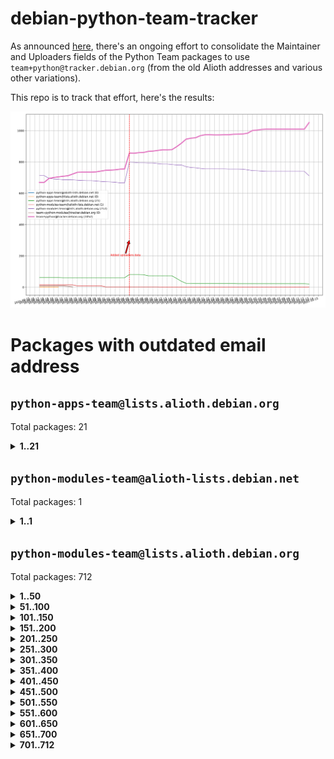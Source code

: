 # debian-python-team-tracker



As announced [here](https://lists.debian.org/debian-python/2021/08/msg00006.html), there's an ongoing effort to consolidate the Maintainer and Uploaders fields of the Python Team packages to use `team+python@tracker.debian.org` (from the old Alioth addresses and various other variations).



This repo is to track that effort, here's the results:



![Python team emails](images/python_team_emails.svg)


# Packages with outdated email address

## `python-apps-team@lists.alioth.debian.org`
Total packages: 21
<details>
<summary><b>1..21</b></summary>


| # | Package | Version |
| --- | --- | --- |
| 1 | [archmage](https://tracker.debian.org/archmage) | 1:0.4.2.1-1 |
| 2 | [ctop](https://tracker.debian.org/ctop) | 1.0.0-2.1 |
| 3 | [cython](https://tracker.debian.org/cython) | 0.29.14-1 |
| 4 | [db2twitter](https://tracker.debian.org/db2twitter) | 0.6-1.1 |
| 5 | [dodgy](https://tracker.debian.org/dodgy) | 0.1.9-3 |
| 6 | [etm](https://tracker.debian.org/etm) | 3.2.30-1.1 |
| 7 | [firmware-microbit-micropython](https://tracker.debian.org/firmware-microbit-micropython) | 1.0.1-2 |
| 8 | [flatlatex](https://tracker.debian.org/flatlatex) | 0.8-1.1 |
| 9 | [freealchemist](https://tracker.debian.org/freealchemist) | 0.5-1.1 |
| 10 | [kanboard-cli](https://tracker.debian.org/kanboard-cli) | 0.0.2-1.1 |
| 11 | [lightyears](https://tracker.debian.org/lightyears) | 1.4-2 |
| 12 | [muttdown](https://tracker.debian.org/muttdown) | 0.3.4-1 |
| 13 | [pelican](https://tracker.debian.org/pelican) | 4.0.1+dfsg-1.1 |
| 14 | [pipenv](https://tracker.debian.org/pipenv) | 11.9.0-1.1 |
| 15 | [prospector](https://tracker.debian.org/prospector) | 1.1.7-2 |
| 16 | [pybik](https://tracker.debian.org/pybik) | 3.0-3.1 |
| 17 | [retweet](https://tracker.debian.org/retweet) | 0.10-1.1 |
| 18 | [sen](https://tracker.debian.org/sen) | 0.6.1-0.1 |
| 19 | [sinntp](https://tracker.debian.org/sinntp) | 1.6-1.2 |
| 20 | [smem](https://tracker.debian.org/smem) | 1.5-1.1 |
| 21 | [voltron](https://tracker.debian.org/voltron) | 0.1.7+git20200109-1.1 |
</details>

## `python-modules-team@alioth-lists.debian.net`
Total packages: 1
<details>
<summary><b>1..1</b></summary>


| # | Package | Version |
| --- | --- | --- |
| 1 | [setuptools-scm](https://tracker.debian.org/setuptools-scm) | 4.1.2-3 |
</details>

## `python-modules-team@lists.alioth.debian.org`
Total packages: 712
<details>
<summary><b>1..50</b></summary>


| # | Package | Version |
| --- | --- | --- |
| 1 | [anorack](https://tracker.debian.org/anorack) | 0.2.7-1 |
| 2 | [anosql](https://tracker.debian.org/anosql) | 1.0.1-1 |
| 3 | [appdirs](https://tracker.debian.org/appdirs) | 1.4.4-1 |
| 4 | [asn1crypto](https://tracker.debian.org/asn1crypto) | 1.4.0-1 |
| 5 | [astral](https://tracker.debian.org/astral) | 1.6.1-2 |
| 6 | [authheaders](https://tracker.debian.org/authheaders) | 0.13.0-1 |
| 7 | [authres](https://tracker.debian.org/authres) | 1.2.0-2 |
| 8 | [automat](https://tracker.debian.org/automat) | 20.2.0-1 |
| 9 | [azure-cosmos-table-python](https://tracker.debian.org/azure-cosmos-table-python) | 1.0.5+git20191025-5 |
| 10 | [babelfish](https://tracker.debian.org/babelfish) | 0.5.4-3 |
| 11 | [bdist-nsi](https://tracker.debian.org/bdist-nsi) | 0.1.5-2 |
| 12 | [behave](https://tracker.debian.org/behave) | 1.2.6-3 |
| 13 | [bernhard](https://tracker.debian.org/bernhard) | 0.2.6-2 |
| 14 | [betamax](https://tracker.debian.org/betamax) | 0.8.1-2 |
| 15 | [bibtexparser](https://tracker.debian.org/bibtexparser) | 1.1.0+ds-3 |
| 16 | [binaryornot](https://tracker.debian.org/binaryornot) | 0.4.4+dfsg-4 |
| 17 | [bitstruct](https://tracker.debian.org/bitstruct) | 8.9.0-1 |
| 18 | [blessings](https://tracker.debian.org/blessings) | 1.6-3 |
| 19 | [blinker](https://tracker.debian.org/blinker) | 1.4+dfsg1-0.3 |
| 20 | [bottleneck](https://tracker.debian.org/bottleneck) | 1.2.1+ds1-2 |
| 21 | [case](https://tracker.debian.org/case) | 1.5.3+dfsg-3 |
| 22 | [celery-batches](https://tracker.debian.org/celery-batches) | 0.2-2 |
| 23 | [celery-haystack](https://tracker.debian.org/celery-haystack) | 0.10-4 |
| 24 | [cerealizer](https://tracker.debian.org/cerealizer) | 0.8.1-3 |
| 25 | [chardet](https://tracker.debian.org/chardet) | 4.0.0-1 |
| 26 | [chargebee-python](https://tracker.debian.org/chargebee-python) | 1.6.6-1 |
| 27 | [chargebee2-python](https://tracker.debian.org/chargebee2-python) | 2.7.3-1 |
| 28 | [circuits](https://tracker.debian.org/circuits) | 3.1.0+ds1-2 |
| 29 | [codicefiscale](https://tracker.debian.org/codicefiscale) | 0.9+ds0-2 |
| 30 | [colorclass](https://tracker.debian.org/colorclass) | 2.2.0-2.1 |
| 31 | [colorspacious](https://tracker.debian.org/colorspacious) | 1.1.2-2 |
| 32 | [commonmark](https://tracker.debian.org/commonmark) | 0.9.1-3 |
| 33 | [constantly](https://tracker.debian.org/constantly) | 15.1.0-2 |
| 34 | [contextlib2](https://tracker.debian.org/contextlib2) | 0.6.0.post1-1 |
| 35 | [cookiecutter](https://tracker.debian.org/cookiecutter) | 1.6.0-4 |
| 36 | [coreapi](https://tracker.debian.org/coreapi) | 2.3.3-4 |
| 37 | [coreschema](https://tracker.debian.org/coreschema) | 0.0.4-3 |
| 38 | [cov-core](https://tracker.debian.org/cov-core) | 1.15.0-3 |
| 39 | [cppy](https://tracker.debian.org/cppy) | 1.1.0-2 |
| 40 | [cram](https://tracker.debian.org/cram) | 0.7-4 |
| 41 | [cssutils](https://tracker.debian.org/cssutils) | 1.0.2-3 |
| 42 | [d2to1](https://tracker.debian.org/d2to1) | 0.2.12-2 |
| 43 | [deap](https://tracker.debian.org/deap) | 1.3.1-2 |
| 44 | [debiancontributors](https://tracker.debian.org/debiancontributors) | 0.7.8-2 |
| 45 | [devpi-common](https://tracker.debian.org/devpi-common) | 3.2.2-1.1 |
| 46 | [django-ajax-selects](https://tracker.debian.org/django-ajax-selects) | 1.7.0-3 |
| 47 | [django-anymail](https://tracker.debian.org/django-anymail) | 7.1.0-1 |
| 48 | [django-bitfield](https://tracker.debian.org/django-bitfield) | 1.9.6-2 |
| 49 | [django-countries](https://tracker.debian.org/django-countries) | 6.0-1 |
| 50 | [django-dirtyfields](https://tracker.debian.org/django-dirtyfields) | 1.3.1-2 |
</details>
<details>
<summary><b>51..100</b></summary>

| # | Package | Version |
| --- | --- | --- |
| 51 | [django-downloadview](https://tracker.debian.org/django-downloadview) | 2.1.1-1 |
| 52 | [django-environ](https://tracker.debian.org/django-environ) | 0.4.4-2 |
| 53 | [django-filter](https://tracker.debian.org/django-filter) | 2.4.0-1 |
| 54 | [django-fsm-admin](https://tracker.debian.org/django-fsm-admin) | 1.2.4-2 |
| 55 | [django-hvad](https://tracker.debian.org/django-hvad) | 1.8.0-1.1 |
| 56 | [django-impersonate](https://tracker.debian.org/django-impersonate) | 1.5-1 |
| 57 | [django-js-reverse](https://tracker.debian.org/django-js-reverse) | 0.7.3-1.1 |
| 58 | [django-macaddress](https://tracker.debian.org/django-macaddress) | 1.5.0-2 |
| 59 | [django-markupfield](https://tracker.debian.org/django-markupfield) | 2.0.0-1 |
| 60 | [django-memoize](https://tracker.debian.org/django-memoize) | 2.2.0+dfsg-1 |
| 61 | [django-nose](https://tracker.debian.org/django-nose) | 1.4.6-2.1 |
| 62 | [django-notification](https://tracker.debian.org/django-notification) | 1.2.0-3 |
| 63 | [django-organizations](https://tracker.debian.org/django-organizations) | 1.1.2-1 |
| 64 | [django-pagination](https://tracker.debian.org/django-pagination) | 1.0.7-4 |
| 65 | [django-paintstore](https://tracker.debian.org/django-paintstore) | 0.2-4 |
| 66 | [django-picklefield](https://tracker.debian.org/django-picklefield) | 3.0.1-1 |
| 67 | [django-pipeline](https://tracker.debian.org/django-pipeline) | 1.6.14-3 |
| 68 | [django-q](https://tracker.debian.org/django-q) | 1.2.1-1 |
| 69 | [django-recurrence](https://tracker.debian.org/django-recurrence) | 1.10.3-1 |
| 70 | [django-redis-sessions](https://tracker.debian.org/django-redis-sessions) | 0.6.1-2 |
| 71 | [django-simple-redis-admin](https://tracker.debian.org/django-simple-redis-admin) | 1.4.0-2 |
| 72 | [django-stronghold](https://tracker.debian.org/django-stronghold) | 0.3.0+debian-2 |
| 73 | [django-webpack-loader](https://tracker.debian.org/django-webpack-loader) | 0.6.0-2 |
| 74 | [django-websocket-redis](https://tracker.debian.org/django-websocket-redis) | 0.4.7-2 |
| 75 | [django-wkhtmltopdf](https://tracker.debian.org/django-wkhtmltopdf) | 3.3.0-1 |
| 76 | [django-xmlrpc](https://tracker.debian.org/django-xmlrpc) | 0.1.8-2 |
| 77 | [djangorestframework-api-key](https://tracker.debian.org/djangorestframework-api-key) | 2.0.0-2 |
| 78 | [djangorestframework-filters](https://tracker.debian.org/djangorestframework-filters) | 1.0.0.dev0-1 |
| 79 | [dkimpy](https://tracker.debian.org/dkimpy) | 1.0.5-1 |
| 80 | [dnsdiag](https://tracker.debian.org/dnsdiag) | 1.7.0-1 |
| 81 | [dnspython](https://tracker.debian.org/dnspython) | 2.0.0-1 |
| 82 | [dockerpty](https://tracker.debian.org/dockerpty) | 0.4.1-2 |
| 83 | [dominate](https://tracker.debian.org/dominate) | 2.3.1-2 |
| 84 | [doublex](https://tracker.debian.org/doublex) | 1.9.2-1 |
| 85 | [drf-generators](https://tracker.debian.org/drf-generators) | 0.5.0-1 |
| 86 | [easyprocess](https://tracker.debian.org/easyprocess) | 0.2.5-2 |
| 87 | [elasticsearch-curator](https://tracker.debian.org/elasticsearch-curator) | 5.8.1-1 |
| 88 | [entrypoints](https://tracker.debian.org/entrypoints) | 0.3-3 |
| 89 | [enum34](https://tracker.debian.org/enum34) | 1.1.6-4 |
| 90 | [enzyme](https://tracker.debian.org/enzyme) | 0.4.1-2 |
| 91 | [exam](https://tracker.debian.org/exam) | 0.10.5-3 |
| 92 | [factory-boy](https://tracker.debian.org/factory-boy) | 2.11.1-3 |
| 93 | [faker](https://tracker.debian.org/faker) | 0.9.3-0.1 |
| 94 | [fakesleep](https://tracker.debian.org/fakesleep) | 0.1-2 |
| 95 | [fastchunking](https://tracker.debian.org/fastchunking) | 0.0.3-2 |
| 96 | [feedgenerator](https://tracker.debian.org/feedgenerator) | 1.9-2 |
| 97 | [flake8-polyfill](https://tracker.debian.org/flake8-polyfill) | 1.0.2-2 |
| 98 | [flask-api](https://tracker.debian.org/flask-api) | 1.1+dfsg-1.1 |
| 99 | [flask-assets](https://tracker.debian.org/flask-assets) | 2.0-1 |
| 100 | [flask-babelex](https://tracker.debian.org/flask-babelex) | 0.9.4-1 |
</details>
<details>
<summary><b>101..150</b></summary>

| # | Package | Version |
| --- | --- | --- |
| 101 | [flask-bcrypt](https://tracker.debian.org/flask-bcrypt) | 0.7.1-2 |
| 102 | [flask-compress](https://tracker.debian.org/flask-compress) | 1.4.0-3 |
| 103 | [flask-gravatar](https://tracker.debian.org/flask-gravatar) | 0.4.2-2 |
| 104 | [flask-htmlmin](https://tracker.debian.org/flask-htmlmin) | 1.3.2-2 |
| 105 | [flask-ldapconn](https://tracker.debian.org/flask-ldapconn) | 0.7.2-1.1 |
| 106 | [flask-limiter](https://tracker.debian.org/flask-limiter) | 1.0.1-2 |
| 107 | [flask-login](https://tracker.debian.org/flask-login) | 0.5.0-1 |
| 108 | [flask-mail](https://tracker.debian.org/flask-mail) | 0.9.1+dfsg1-1.1 |
| 109 | [flask-mongoengine](https://tracker.debian.org/flask-mongoengine) | 0.9.3-4 |
| 110 | [flask-multistatic](https://tracker.debian.org/flask-multistatic) | 1.0-2 |
| 111 | [flask-paranoid](https://tracker.debian.org/flask-paranoid) | 0.2.0-3.1 |
| 112 | [flask-script](https://tracker.debian.org/flask-script) | 2.0.6-2 |
| 113 | [flask-silk](https://tracker.debian.org/flask-silk) | 0.2-18 |
| 114 | [flask-wtf](https://tracker.debian.org/flask-wtf) | 0.14.3-1 |
| 115 | [flufl.bounce](https://tracker.debian.org/flufl.bounce) | 3.0.1-1 |
| 116 | [flufl.enum](https://tracker.debian.org/flufl.enum) | 4.1.1-3 |
| 117 | [flufl.i18n](https://tracker.debian.org/flufl.i18n) | 3.0.1-1 |
| 118 | [flufl.lock](https://tracker.debian.org/flufl.lock) | 5.0.1-1 |
| 119 | [flufl.password](https://tracker.debian.org/flufl.password) | 1.3-3 |
| 120 | [flufl.testing](https://tracker.debian.org/flufl.testing) | 0.7-2 |
| 121 | [freetype-py](https://tracker.debian.org/freetype-py) | 2.2.0-1 |
| 122 | [gerritlib](https://tracker.debian.org/gerritlib) | 0.8.0-2 |
| 123 | [gmplot](https://tracker.debian.org/gmplot) | 1.2.0-2 |
| 124 | [gpxpy](https://tracker.debian.org/gpxpy) | 1.4.2-1 |
| 125 | [gtextfsm](https://tracker.debian.org/gtextfsm) | 1.1.0-2 |
| 126 | [gtts](https://tracker.debian.org/gtts) | 2.0.3-1 |
| 127 | [gtts-token](https://tracker.debian.org/gtts-token) | 1.1.3-1 |
| 128 | [guzzle-sphinx-theme](https://tracker.debian.org/guzzle-sphinx-theme) | 0.7.11-5 |
| 129 | [hachoir](https://tracker.debian.org/hachoir) | 3.1.0+dfsg-3 |
| 130 | [haproxy-log-analysis](https://tracker.debian.org/haproxy-log-analysis) | 2.0~b0-2 |
| 131 | [heapdict](https://tracker.debian.org/heapdict) | 1.0.1-1 |
| 132 | [hiro](https://tracker.debian.org/hiro) | 0.5-2 |
| 133 | [httpx](https://tracker.debian.org/httpx) | 0.16.1-1 |
| 134 | [hypothesis-auto](https://tracker.debian.org/hypothesis-auto) | 1.1.4-2 |
| 135 | [importmagic](https://tracker.debian.org/importmagic) | 0.1.7-2 |
| 136 | [inflection](https://tracker.debian.org/inflection) | 0.3.1-2 |
| 137 | [ipdb](https://tracker.debian.org/ipdb) | 0.13.3-1 |
| 138 | [isodate](https://tracker.debian.org/isodate) | 0.6.0-2 |
| 139 | [itypes](https://tracker.debian.org/itypes) | 1.1.0-4 |
| 140 | [jaraco.itertools](https://tracker.debian.org/jaraco.itertools) | 2.0.1-4 |
| 141 | [javaproperties](https://tracker.debian.org/javaproperties) | 0.7.0-1 |
| 142 | [jinja2-time](https://tracker.debian.org/jinja2-time) | 0.2.0-2 |
| 143 | [jpy](https://tracker.debian.org/jpy) | 0.9.0-3 |
| 144 | [jpylyzer](https://tracker.debian.org/jpylyzer) | 2.0.0-3 |
| 145 | [json-tricks](https://tracker.debian.org/json-tricks) | 3.11.0-2 |
| 146 | [jsonhyperschema-codec](https://tracker.debian.org/jsonhyperschema-codec) | 1.0.3-2 |
| 147 | [jsonpickle](https://tracker.debian.org/jsonpickle) | 1.2-1 |
| 148 | [junos-eznc](https://tracker.debian.org/junos-eznc) | 2.1.7-3 |
| 149 | [jupyter-sphinx-theme](https://tracker.debian.org/jupyter-sphinx-theme) | 0.0.6+ds1-10 |
| 150 | [kitchen](https://tracker.debian.org/kitchen) | 1.2.6-2 |
</details>
<details>
<summary><b>151..200</b></summary>

| # | Package | Version |
| --- | --- | --- |
| 151 | [kivy](https://tracker.debian.org/kivy) | 1.11.0-2 |
| 152 | [lazr.delegates](https://tracker.debian.org/lazr.delegates) | 2.0.3-2 |
| 153 | [lazr.smtptest](https://tracker.debian.org/lazr.smtptest) | 2.0.3-2 |
| 154 | [lexicon](https://tracker.debian.org/lexicon) | 3.3.17-1 |
| 155 | [libthumbor](https://tracker.debian.org/libthumbor) | 1.3.3-2 |
| 156 | [logilab-constraint](https://tracker.debian.org/logilab-constraint) | 0.6.0-2 |
| 157 | [mako](https://tracker.debian.org/mako) | 1.1.3+ds1-2 |
| 158 | [manuel](https://tracker.debian.org/manuel) | 1.10.1-2 |
| 159 | [markupsafe](https://tracker.debian.org/markupsafe) | 1.1.1-1 |
| 160 | [mercurial-extension-utils](https://tracker.debian.org/mercurial-extension-utils) | 1.5.1-1 |
| 161 | [mercurial-extension-utils](https://tracker.debian.org/mercurial-extension-utils) | 1.5.1-3 |
| 162 | [mercurial-keyring](https://tracker.debian.org/mercurial-keyring) | 1.3.1-3 |
| 163 | [microsoft-authentication-extensions-for-python](https://tracker.debian.org/microsoft-authentication-extensions-for-python) | 0.3.0-1 |
| 164 | [milksnake](https://tracker.debian.org/milksnake) | 0.1.5-1 |
| 165 | [mimerender](https://tracker.debian.org/mimerender) | 0.6.0-2 |
| 166 | [mmllib](https://tracker.debian.org/mmllib) | 0.3.0.post1-2 |
| 167 | [mockldap](https://tracker.debian.org/mockldap) | 0.3.0-4 |
| 168 | [modernize](https://tracker.debian.org/modernize) | 0.7-2 |
| 169 | [moksha.common](https://tracker.debian.org/moksha.common) | 1.2.5-4 |
| 170 | [more-itertools](https://tracker.debian.org/more-itertools) | 4.2.0-3 |
| 171 | [mrtparse](https://tracker.debian.org/mrtparse) | 1.6-2 |
| 172 | [musicbrainzngs](https://tracker.debian.org/musicbrainzngs) | 0.7.1-2 |
| 173 | [mutagen](https://tracker.debian.org/mutagen) | 1.45.1-2 |
| 174 | [mwic](https://tracker.debian.org/mwic) | 0.7.8-1 |
| 175 | [mysql-connector-python](https://tracker.debian.org/mysql-connector-python) | 8.0.15-2 |
| 176 | [nb2plots](https://tracker.debian.org/nb2plots) | 0.6-2 |
| 177 | [netifaces](https://tracker.debian.org/netifaces) | 0.10.9-0.2 |
| 178 | [netmiko](https://tracker.debian.org/netmiko) | 2.4.2-1 |
| 179 | [networkx](https://tracker.debian.org/networkx) | 2.5+ds-2 |
| 180 | [nose](https://tracker.debian.org/nose) | 1.3.7-6 |
| 181 | [nose](https://tracker.debian.org/nose) | 1.3.7-7 |
| 182 | [nose2](https://tracker.debian.org/nose2) | 0.9.2-1 |
| 183 | [nose2-cov](https://tracker.debian.org/nose2-cov) | 1.0a4-3 |
| 184 | [ntplib](https://tracker.debian.org/ntplib) | 0.3.3-2 |
| 185 | [numpy-stl](https://tracker.debian.org/numpy-stl) | 2.9.0-1 |
| 186 | [numpydoc](https://tracker.debian.org/numpydoc) | 1.1.0-3 |
| 187 | [obsub](https://tracker.debian.org/obsub) | 0.2-4 |
| 188 | [okasha](https://tracker.debian.org/okasha) | 0.2.4-4 |
| 189 | [overpass](https://tracker.debian.org/overpass) | 0.7-1 |
| 190 | [paramiko](https://tracker.debian.org/paramiko) | 2.7.2-1 |
| 191 | [pastescript](https://tracker.debian.org/pastescript) | 2.0.2-4 |
| 192 | [pcapy](https://tracker.debian.org/pcapy) | 0.11.4-2 |
| 193 | [pdfkit](https://tracker.debian.org/pdfkit) | 0.6.1-2 |
| 194 | [pep8](https://tracker.debian.org/pep8) | 1.7.1-9 |
| 195 | [pep8-naming](https://tracker.debian.org/pep8-naming) | 0.10.0-1 |
| 196 | [pg8000](https://tracker.debian.org/pg8000) | 1.10.6-2 |
| 197 | [pidcat](https://tracker.debian.org/pidcat) | 2.1.0-4 |
| 198 | [pilkit](https://tracker.debian.org/pilkit) | 2.0-3 |
| 199 | [plastex](https://tracker.debian.org/plastex) | 2.1-2 |
| 200 | [ply](https://tracker.debian.org/ply) | 3.11-4 |
</details>
<details>
<summary><b>201..250</b></summary>

| # | Package | Version |
| --- | --- | --- |
| 201 | [portio](https://tracker.debian.org/portio) | 0.5-4 |
| 202 | [postgresfixture](https://tracker.debian.org/postgresfixture) | 0.4.2-1 |
| 203 | [power](https://tracker.debian.org/power) | 1.4+dfsg-4 |
| 204 | [pprintpp](https://tracker.debian.org/pprintpp) | 0.4.0-2 |
| 205 | [preggy](https://tracker.debian.org/preggy) | 1.4.4-1 |
| 206 | [prettytable](https://tracker.debian.org/prettytable) | 0.7.2-5 |
| 207 | [proxmoxer](https://tracker.debian.org/proxmoxer) | 1.0.3-2 |
| 208 | [ptable](https://tracker.debian.org/ptable) | 0.9.2-2 |
| 209 | [py-macaroon-bakery](https://tracker.debian.org/py-macaroon-bakery) | 1.3.1-1 |
| 210 | [py-radix](https://tracker.debian.org/py-radix) | 0.10.0-3 |
| 211 | [py3dns](https://tracker.debian.org/py3dns) | 3.2.1-1 |
| 212 | [pyasn1](https://tracker.debian.org/pyasn1) | 0.4.8-1 |
| 213 | [pybindgen](https://tracker.debian.org/pybindgen) | 0.20.0+dfsg1-2 |
| 214 | [pycairo](https://tracker.debian.org/pycairo) | 1.16.2-3 |
| 215 | [pycairo](https://tracker.debian.org/pycairo) | 1.16.2-4 |
| 216 | [pycallgraph](https://tracker.debian.org/pycallgraph) | 1.1.3-1.2 |
| 217 | [pycares](https://tracker.debian.org/pycares) | 3.1.1-1 |
| 218 | [pycifrw](https://tracker.debian.org/pycifrw) | 4.4-2 |
| 219 | [pyclamd](https://tracker.debian.org/pyclamd) | 0.4.0-2 |
| 220 | [pycodestyle](https://tracker.debian.org/pycodestyle) | 2.6.0-1 |
| 221 | [pycparser](https://tracker.debian.org/pycparser) | 2.20-3 |
| 222 | [pycryptodome](https://tracker.debian.org/pycryptodome) | 3.9.7+dfsg1-1 |
| 223 | [pycxx](https://tracker.debian.org/pycxx) | 7.1.4-0.1 |
| 224 | [pydbus](https://tracker.debian.org/pydbus) | 0.6.0-4 |
| 225 | [pydenticon](https://tracker.debian.org/pydenticon) | 0.3.1-2 |
| 226 | [pydispatcher](https://tracker.debian.org/pydispatcher) | 2.0.5-2 |
| 227 | [pydle](https://tracker.debian.org/pydle) | 0.9.4-2 |
| 228 | [pyeapi](https://tracker.debian.org/pyeapi) | 0.8.1-2 |
| 229 | [pyee](https://tracker.debian.org/pyee) | 7.0.2-1 |
| 230 | [pyenchant](https://tracker.debian.org/pyenchant) | 3.2.0-1 |
| 231 | [pyfg](https://tracker.debian.org/pyfg) | 0.50-2 |
| 232 | [pyfiglet](https://tracker.debian.org/pyfiglet) | 0.8.0+dfsg-1 |
| 233 | [pyfribidi](https://tracker.debian.org/pyfribidi) | 0.12.0+repack-7 |
| 234 | [pygame](https://tracker.debian.org/pygame) | 1.9.6+dfsg-2 |
| 235 | [pygeoif](https://tracker.debian.org/pygeoif) | 0.7-2 |
| 236 | [pygithub](https://tracker.debian.org/pygithub) | 1.43.7-1 |
| 237 | [pygments](https://tracker.debian.org/pygments) | 2.3.1+dfsg-3 |
| 238 | [pygtail](https://tracker.debian.org/pygtail) | 0.6.1-2 |
| 239 | [pygtkspellcheck](https://tracker.debian.org/pygtkspellcheck) | 4.0.5-2 |
| 240 | [pyhamcrest](https://tracker.debian.org/pyhamcrest) | 1.9.0-3 |
| 241 | [pyinotify](https://tracker.debian.org/pyinotify) | 0.9.6-1.3 |
| 242 | [pyiosxr](https://tracker.debian.org/pyiosxr) | 0.52-1.1 |
| 243 | [pyjavaproperties](https://tracker.debian.org/pyjavaproperties) | 0.7-2 |
| 244 | [pyjokes](https://tracker.debian.org/pyjokes) | 0.5.0-3 |
| 245 | [pykcs11](https://tracker.debian.org/pykcs11) | 1.5.10-1 |
| 246 | [pylama](https://tracker.debian.org/pylama) | 7.4.3-3 |
| 247 | [pylibmc](https://tracker.debian.org/pylibmc) | 1.5.2-3 |
| 248 | [pylint-celery](https://tracker.debian.org/pylint-celery) | 0.3-5 |
| 249 | [pylint-common](https://tracker.debian.org/pylint-common) | 0.2.5-4 |
| 250 | [pylint-django](https://tracker.debian.org/pylint-django) | 2.0.13-1 |
</details>
<details>
<summary><b>251..300</b></summary>

| # | Package | Version |
| --- | --- | --- |
| 251 | [pylint-flask](https://tracker.debian.org/pylint-flask) | 0.5-4 |
| 252 | [pylint-plugin-utils](https://tracker.debian.org/pylint-plugin-utils) | 0.6-1 |
| 253 | [pymacs](https://tracker.debian.org/pymacs) | 0.25-3 |
| 254 | [pymilter](https://tracker.debian.org/pymilter) | 1.0.4-2 |
| 255 | [pymodbus](https://tracker.debian.org/pymodbus) | 2.1.0+dfsg-2 |
| 256 | [pymssql](https://tracker.debian.org/pymssql) | 2.1.4+dfsg-3 |
| 257 | [pymupdf](https://tracker.debian.org/pymupdf) | 1.17.4+ds1-2 |
| 258 | [pynag](https://tracker.debian.org/pynag) | 1.1.2+dfsg-2 |
| 259 | [pynliner](https://tracker.debian.org/pynliner) | 0.8.0-2 |
| 260 | [pyopengl](https://tracker.debian.org/pyopengl) | 3.1.5+dfsg-1 |
| 261 | [pypandoc](https://tracker.debian.org/pypandoc) | 1.5+ds0-1 |
| 262 | [pyparsing](https://tracker.debian.org/pyparsing) | 2.4.7-1 |
| 263 | [pyphen](https://tracker.debian.org/pyphen) | 0.9.5-3 |
| 264 | [pyprind](https://tracker.debian.org/pyprind) | 2.11.2-2 |
| 265 | [pyquery](https://tracker.debian.org/pyquery) | 1.2.9-4 |
| 266 | [pyrad](https://tracker.debian.org/pyrad) | 2.1-2 |
| 267 | [pyrsistent](https://tracker.debian.org/pyrsistent) | 0.15.5-1 |
| 268 | [pysendfile](https://tracker.debian.org/pysendfile) | 2.0.1-3 |
| 269 | [pysimplesoap](https://tracker.debian.org/pysimplesoap) | 1.16.2-3 |
| 270 | [pysmi](https://tracker.debian.org/pysmi) | 0.3.2-2 |
| 271 | [pysodium](https://tracker.debian.org/pysodium) | 0.7.0-2 |
| 272 | [pyspf](https://tracker.debian.org/pyspf) | 2.0.14-2 |
| 273 | [pysrt](https://tracker.debian.org/pysrt) | 1.0.1-2 |
| 274 | [pyssim](https://tracker.debian.org/pyssim) | 0.2-2 |
| 275 | [pystemd](https://tracker.debian.org/pystemd) | 0.7.0-4 |
| 276 | [pysubnettree](https://tracker.debian.org/pysubnettree) | 0.33-1 |
| 277 | [pytaglib](https://tracker.debian.org/pytaglib) | 0.3.6+dfsg-2 |
| 278 | [pytds](https://tracker.debian.org/pytds) | 1.10.0-1 |
| 279 | [pytest-arraydiff](https://tracker.debian.org/pytest-arraydiff) | 0.3-1 |
| 280 | [pytest-bdd](https://tracker.debian.org/pytest-bdd) | 3.2.1-1 |
| 281 | [pytest-cookies](https://tracker.debian.org/pytest-cookies) | 0.4.0-1 |
| 282 | [pytest-django](https://tracker.debian.org/pytest-django) | 3.5.1-1 |
| 283 | [pytest-expect](https://tracker.debian.org/pytest-expect) | 1.1.0-2 |
| 284 | [pytest-forked](https://tracker.debian.org/pytest-forked) | 1.3.0-1 |
| 285 | [pytest-helpers-namespace](https://tracker.debian.org/pytest-helpers-namespace) | 2019.1.8-1 |
| 286 | [pytest-httpbin](https://tracker.debian.org/pytest-httpbin) | 1.0.0-2 |
| 287 | [pytest-instafail](https://tracker.debian.org/pytest-instafail) | 0.4.2-1 |
| 288 | [pytest-remotedata](https://tracker.debian.org/pytest-remotedata) | 0.3.2-1 |
| 289 | [pytest-runner](https://tracker.debian.org/pytest-runner) | 2.11.1-1.2 |
| 290 | [pytest-sugar](https://tracker.debian.org/pytest-sugar) | 0.9.4-1 |
| 291 | [pytest-tornado](https://tracker.debian.org/pytest-tornado) | 0.8.1-1 |
| 292 | [pytest-vcr](https://tracker.debian.org/pytest-vcr) | 1.0.2-2 |
| 293 | [pytest-xvfb](https://tracker.debian.org/pytest-xvfb) | 1.2.0-1 |
| 294 | [python-activipy](https://tracker.debian.org/python-activipy) | 0.1-7 |
| 295 | [python-adal](https://tracker.debian.org/python-adal) | 1.2.2-1 |
| 296 | [python-agate](https://tracker.debian.org/python-agate) | 1.6.1-1 |
| 297 | [python-agate-excel](https://tracker.debian.org/python-agate-excel) | 0.2.3-1 |
| 298 | [python-aiohttp-security](https://tracker.debian.org/python-aiohttp-security) | 0.4.0-2 |
| 299 | [python-aiohttp-session](https://tracker.debian.org/python-aiohttp-session) | 2.9.0-2 |
| 300 | [python-aioinflux](https://tracker.debian.org/python-aioinflux) | 0.9.0-2 |
</details>
<details>
<summary><b>301..350</b></summary>

| # | Package | Version |
| --- | --- | --- |
| 301 | [python-aiomeasures](https://tracker.debian.org/python-aiomeasures) | 0.5.14-3 |
| 302 | [python-altair](https://tracker.debian.org/python-altair) | 4.0.1-2 |
| 303 | [python-amqplib](https://tracker.debian.org/python-amqplib) | 1.0.2-2 |
| 304 | [python-anyjson](https://tracker.debian.org/python-anyjson) | 0.3.3-2 |
| 305 | [python-apptools](https://tracker.debian.org/python-apptools) | 4.5.0-1.1 |
| 306 | [python-aptly](https://tracker.debian.org/python-aptly) | 0.12.10-2 |
| 307 | [python-args](https://tracker.debian.org/python-args) | 0.1.0-3 |
| 308 | [python-arpy](https://tracker.debian.org/python-arpy) | 1.1.1-4 |
| 309 | [python-astor](https://tracker.debian.org/python-astor) | 0.8.1-1 |
| 310 | [python-async-timeout](https://tracker.debian.org/python-async-timeout) | 3.0.1-1.1 |
| 311 | [python-azure-devtools](https://tracker.debian.org/python-azure-devtools) | 1.2.0-1 |
| 312 | [python-base58](https://tracker.debian.org/python-base58) | 1.0.3-1.1 |
| 313 | [python-bcdoc](https://tracker.debian.org/python-bcdoc) | 0.16.0-2 |
| 314 | [python-bioblend](https://tracker.debian.org/python-bioblend) | 0.7.0-3 |
| 315 | [python-bitbucket-api](https://tracker.debian.org/python-bitbucket-api) | 0.5.0-3 |
| 316 | [python-box](https://tracker.debian.org/python-box) | 3.4.6-2 |
| 317 | [python-btrees](https://tracker.debian.org/python-btrees) | 4.3.1-2 |
| 318 | [python-cachecontrol](https://tracker.debian.org/python-cachecontrol) | 0.12.6-1 |
| 319 | [python-can](https://tracker.debian.org/python-can) | 3.3.2.final~github-2 |
| 320 | [python-cement](https://tracker.debian.org/python-cement) | 2.10.0-2 |
| 321 | [python-cerberus](https://tracker.debian.org/python-cerberus) | 1.3.2-1 |
| 322 | [python-click-log](https://tracker.debian.org/python-click-log) | 0.2.1-2 |
| 323 | [python-click-threading](https://tracker.debian.org/python-click-threading) | 0.4.4-2 |
| 324 | [python-clint](https://tracker.debian.org/python-clint) | 0.5.1-3 |
| 325 | [python-cluster](https://tracker.debian.org/python-cluster) | 1.3.3-3 |
| 326 | [python-cmarkgfm](https://tracker.debian.org/python-cmarkgfm) | 0.4.2-1 |
| 327 | [python-coloredlogs](https://tracker.debian.org/python-coloredlogs) | 7.3-2 |
| 328 | [python-colour](https://tracker.debian.org/python-colour) | 0.1.5-2 |
| 329 | [python-commentjson](https://tracker.debian.org/python-commentjson) | 0.8.3-2 |
| 330 | [python-consul](https://tracker.debian.org/python-consul) | 0.7.1-1.1 |
| 331 | [python-cookies](https://tracker.debian.org/python-cookies) | 2.2.1-3 |
| 332 | [python-cpuinfo](https://tracker.debian.org/python-cpuinfo) | 5.0.0-2 |
| 333 | [python-crcmod](https://tracker.debian.org/python-crcmod) | 1.7+dfsg-2 |
| 334 | [python-cs](https://tracker.debian.org/python-cs) | 2.7.1-1 |
| 335 | [python-cssselect2](https://tracker.debian.org/python-cssselect2) | 0.3.0-1 |
| 336 | [python-cycler](https://tracker.debian.org/python-cycler) | 0.10.0-3 |
| 337 | [python-daiquiri](https://tracker.debian.org/python-daiquiri) | 1.6.0-1 |
| 338 | [python-dbfread](https://tracker.debian.org/python-dbfread) | 2.0.7-3 |
| 339 | [python-decorator](https://tracker.debian.org/python-decorator) | 4.4.2-2 |
| 340 | [python-demjson](https://tracker.debian.org/python-demjson) | 2.2.4-5 |
| 341 | [python-diaspy](https://tracker.debian.org/python-diaspy) | 0.6.0-2 |
| 342 | [python-dict2xml](https://tracker.debian.org/python-dict2xml) | 1.7.0-1 |
| 343 | [python-dictobj](https://tracker.debian.org/python-dictobj) | 0.4-4 |
| 344 | [python-distro](https://tracker.debian.org/python-distro) | 1.5.0-1 |
| 345 | [python-distutils-extra](https://tracker.debian.org/python-distutils-extra) | 2.45 |
| 346 | [python-django-braces](https://tracker.debian.org/python-django-braces) | 1.14.0-1 |
| 347 | [python-django-casclient](https://tracker.debian.org/python-django-casclient) | 1.5.3-1 |
| 348 | [python-django-dbconn-retry](https://tracker.debian.org/python-django-dbconn-retry) | 0.1.5-1.1 |
| 349 | [python-django-etcd-settings](https://tracker.debian.org/python-django-etcd-settings) | 0.1.13+dfsg-3 |
| 350 | [python-django-gravatar2](https://tracker.debian.org/python-django-gravatar2) | 1.4.4-2 |
</details>
<details>
<summary><b>351..400</b></summary>

| # | Package | Version |
| --- | --- | --- |
| 351 | [python-django-imagekit](https://tracker.debian.org/python-django-imagekit) | 4.0.2-3 |
| 352 | [python-django-jsonfield](https://tracker.debian.org/python-django-jsonfield) | 1.4.0-2 |
| 353 | [python-django-ordered-model](https://tracker.debian.org/python-django-ordered-model) | 3.4.1-1 |
| 354 | [python-django-push-notifications](https://tracker.debian.org/python-django-push-notifications) | 1.4.1-1 |
| 355 | [python-django-rest-framework-guardian](https://tracker.debian.org/python-django-rest-framework-guardian) | 0.3.0-2 |
| 356 | [python-django-rest-hooks](https://tracker.debian.org/python-django-rest-hooks) | 1.6.0-1.1 |
| 357 | [python-django-rules](https://tracker.debian.org/python-django-rules) | 2.2.0-1 |
| 358 | [python-django-simple-history](https://tracker.debian.org/python-django-simple-history) | 2.7.0-1.1 |
| 359 | [python-django-split-settings](https://tracker.debian.org/python-django-split-settings) | 0.3.0-2 |
| 360 | [python-dnslib](https://tracker.debian.org/python-dnslib) | 0.9.14-1 |
| 361 | [python-docutils](https://tracker.debian.org/python-docutils) | 0.16+dfsg-2 |
| 362 | [python-doubleratchet](https://tracker.debian.org/python-doubleratchet) | 0.6.0-2 |
| 363 | [python-dpkt](https://tracker.debian.org/python-dpkt) | 1.9.2-2 |
| 364 | [python-easywebdav](https://tracker.debian.org/python-easywebdav) | 1.2.0-8 |
| 365 | [python-enable](https://tracker.debian.org/python-enable) | 4.8.1-1 |
| 366 | [python-envisage](https://tracker.debian.org/python-envisage) | 4.9.0-2.1 |
| 367 | [python-envparse](https://tracker.debian.org/python-envparse) | 0.2.0-2 |
| 368 | [python-envs](https://tracker.debian.org/python-envs) | 1.2.6-1.1 |
| 369 | [python-epc](https://tracker.debian.org/python-epc) | 0.0.5-3 |
| 370 | [python-etcd](https://tracker.debian.org/python-etcd) | 0.4.5-2 |
| 371 | [python-ethtool](https://tracker.debian.org/python-ethtool) | 0.14-3 |
| 372 | [python-ewmh](https://tracker.debian.org/python-ewmh) | 0.1.6-2 |
| 373 | [python-exchangelib](https://tracker.debian.org/python-exchangelib) | 3.2.0-1 |
| 374 | [python-exotel](https://tracker.debian.org/python-exotel) | 0.1.5-2 |
| 375 | [python-fastimport](https://tracker.debian.org/python-fastimport) | 0.9.8-5 |
| 376 | [python-feather-format](https://tracker.debian.org/python-feather-format) | 0.3.1+dfsg1-4 |
| 377 | [python-flaky](https://tracker.debian.org/python-flaky) | 3.7.0-1 |
| 378 | [python-flask-jwt-extended](https://tracker.debian.org/python-flask-jwt-extended) | 3.24.1-2 |
| 379 | [python-flask-marshmallow](https://tracker.debian.org/python-flask-marshmallow) | 0.10.1-4 |
| 380 | [python-flask-seeder](https://tracker.debian.org/python-flask-seeder) | 0.1~a2-2 |
| 381 | [python-flor](https://tracker.debian.org/python-flor) | 1.1.3-1 |
| 382 | [python-ftputil](https://tracker.debian.org/python-ftputil) | 3.4-3 |
| 383 | [python-fudge](https://tracker.debian.org/python-fudge) | 1.1.0-2 |
| 384 | [python-gammu](https://tracker.debian.org/python-gammu) | 2.12-2 |
| 385 | [python-gear](https://tracker.debian.org/python-gear) | 0.5.8-5 |
| 386 | [python-genty](https://tracker.debian.org/python-genty) | 1.3.2-1 |
| 387 | [python-geoip](https://tracker.debian.org/python-geoip) | 1.3.2-3 |
| 388 | [python-geoip2](https://tracker.debian.org/python-geoip2) | 2.9.0+dfsg1-2 |
| 389 | [python-getdns](https://tracker.debian.org/python-getdns) | 1.0.0~b1-2 |
| 390 | [python-gflags](https://tracker.debian.org/python-gflags) | 1.5.1-7 |
| 391 | [python-glob2](https://tracker.debian.org/python-glob2) | 0.5-3 |
| 392 | [python-gmpy2](https://tracker.debian.org/python-gmpy2) | 2.1.0~b5-0.1 |
| 393 | [python-gntp](https://tracker.debian.org/python-gntp) | 1.0.3-2 |
| 394 | [python-gnupg](https://tracker.debian.org/python-gnupg) | 0.4.6-1 |
| 395 | [python-guizero](https://tracker.debian.org/python-guizero) | 1.1.0+dfsg1-2 |
| 396 | [python-hashids](https://tracker.debian.org/python-hashids) | 1.3.1-1 |
| 397 | [python-hidapi](https://tracker.debian.org/python-hidapi) | 0.9.0.post3-2 |
| 398 | [python-hiredis](https://tracker.debian.org/python-hiredis) | 1.0.1-1 |
| 399 | [python-hpilo](https://tracker.debian.org/python-hpilo) | 4.3-3 |
| 400 | [python-html2text](https://tracker.debian.org/python-html2text) | 2020.1.16-1 |
</details>
<details>
<summary><b>401..450</b></summary>

| # | Package | Version |
| --- | --- | --- |
| 401 | [python-http-parser](https://tracker.debian.org/python-http-parser) | 0.9.0-1 |
| 402 | [python-httptools](https://tracker.debian.org/python-httptools) | 0.1.1-1 |
| 403 | [python-ibm-cloud-sdk-core](https://tracker.debian.org/python-ibm-cloud-sdk-core) | 1.6.2-1 |
| 404 | [python-icalendar](https://tracker.debian.org/python-icalendar) | 4.0.3-4 |
| 405 | [python-idna](https://tracker.debian.org/python-idna) | 2.10-1 |
| 406 | [python-imagesize](https://tracker.debian.org/python-imagesize) | 1.2.0-2 |
| 407 | [python-iniparse](https://tracker.debian.org/python-iniparse) | 0.4-3 |
| 408 | [python-ipaddr](https://tracker.debian.org/python-ipaddr) | 2.2.0-4 |
| 409 | [python-ipaddress](https://tracker.debian.org/python-ipaddress) | 1.0.23-1 |
| 410 | [python-ipfix](https://tracker.debian.org/python-ipfix) | 0.9.7-2 |
| 411 | [python-irodsclient](https://tracker.debian.org/python-irodsclient) | 0.8.1-2 |
| 412 | [python-isc-dhcp-leases](https://tracker.debian.org/python-isc-dhcp-leases) | 0.9.1-2 |
| 413 | [python-iso3166](https://tracker.debian.org/python-iso3166) | 0.8.git20170319-2 |
| 414 | [python-isoweek](https://tracker.debian.org/python-isoweek) | 1.3.3-3 |
| 415 | [python-jmespath](https://tracker.debian.org/python-jmespath) | 0.10.0-1 |
| 416 | [python-jsonrpc](https://tracker.debian.org/python-jsonrpc) | 1.13.0-1 |
| 417 | [python-junit-xml](https://tracker.debian.org/python-junit-xml) | 1.9-1 |
| 418 | [python-kanboard](https://tracker.debian.org/python-kanboard) | 1.0.1-1.1 |
| 419 | [python-keepalive](https://tracker.debian.org/python-keepalive) | 0.5-2 |
| 420 | [python-keyring](https://tracker.debian.org/python-keyring) | 18.0.1-2 |
| 421 | [python-langdetect](https://tracker.debian.org/python-langdetect) | 1.0.7-4 |
| 422 | [python-ldap](https://tracker.debian.org/python-ldap) | 3.2.0-4 |
| 423 | [python-ldapdomaindump](https://tracker.debian.org/python-ldapdomaindump) | 0.9.3-1 |
| 424 | [python-leather](https://tracker.debian.org/python-leather) | 0.3.3-1.1 |
| 425 | [python-libais](https://tracker.debian.org/python-libais) | 0.17+git.20190917.master.e464cf8-2 |
| 426 | [python-libguess](https://tracker.debian.org/python-libguess) | 1.1-4 |
| 427 | [python-logfury](https://tracker.debian.org/python-logfury) | 0.1.2-4 |
| 428 | [python-lupa](https://tracker.debian.org/python-lupa) | 1.9+dfsg-1 |
| 429 | [python-lzo](https://tracker.debian.org/python-lzo) | 1.12-3 |
| 430 | [python-mailer](https://tracker.debian.org/python-mailer) | 0.8.1-4 |
| 431 | [python-marshmallow-sqlalchemy](https://tracker.debian.org/python-marshmallow-sqlalchemy) | 0.19.0-1 |
| 432 | [python-mastodon](https://tracker.debian.org/python-mastodon) | 1.5.1-1 |
| 433 | [python-mbed-host-tests](https://tracker.debian.org/python-mbed-host-tests) | 1.4.4-3 |
| 434 | [python-mbed-ls](https://tracker.debian.org/python-mbed-ls) | 1.6.2+dfsg-3 |
| 435 | [python-mccabe](https://tracker.debian.org/python-mccabe) | 0.6.1-3 |
| 436 | [python-measurement](https://tracker.debian.org/python-measurement) | 2.0.1-2 |
| 437 | [python-mechanize](https://tracker.debian.org/python-mechanize) | 1:0.4.5-2 |
| 438 | [python-meld3](https://tracker.debian.org/python-meld3) | 1.0.2-3 |
| 439 | [python-mkdocs](https://tracker.debian.org/python-mkdocs) | 1.1.2+dfsg-1 |
| 440 | [python-mnemonic](https://tracker.debian.org/python-mnemonic) | 0.19-1 |
| 441 | [python-model-mommy](https://tracker.debian.org/python-model-mommy) | 1.6.0-2 |
| 442 | [python-morris](https://tracker.debian.org/python-morris) | 1.2-2 |
| 443 | [python-mpegdash](https://tracker.debian.org/python-mpegdash) | 0.2.0-1 |
| 444 | [python-mpv](https://tracker.debian.org/python-mpv) | 0.5.2-1 |
| 445 | [python-msrestazure](https://tracker.debian.org/python-msrestazure) | 0.6.2-1 |
| 446 | [python-multidict](https://tracker.debian.org/python-multidict) | 5.1.0-1 |
| 447 | [python-munch](https://tracker.debian.org/python-munch) | 2.3.2-2 |
| 448 | [python-murmurhash](https://tracker.debian.org/python-murmurhash) | 1.0.2-1 |
| 449 | [python-mysqldb](https://tracker.debian.org/python-mysqldb) | 1.4.4-2 |
| 450 | [python-nacl](https://tracker.debian.org/python-nacl) | 1.4.0-1 |
</details>
<details>
<summary><b>451..500</b></summary>

| # | Package | Version |
| --- | --- | --- |
| 451 | [python-nine](https://tracker.debian.org/python-nine) | 1.1.0-1 |
| 452 | [python-noise](https://tracker.debian.org/python-noise) | 1.2.3-3 |
| 453 | [python-notify2](https://tracker.debian.org/python-notify2) | 0.3-4 |
| 454 | [python-ntlm-auth](https://tracker.debian.org/python-ntlm-auth) | 1.4.0-1 |
| 455 | [python-oauth](https://tracker.debian.org/python-oauth) | 1.0.1-6 |
| 456 | [python-odf](https://tracker.debian.org/python-odf) | 1.4.1-1 |
| 457 | [python-offtrac](https://tracker.debian.org/python-offtrac) | 0.1.0-2.1 |
| 458 | [python-ofxclient](https://tracker.debian.org/python-ofxclient) | 2.0.4-2 |
| 459 | [python-opcua](https://tracker.debian.org/python-opcua) | 0.98.11-1 |
| 460 | [python-openid-cla](https://tracker.debian.org/python-openid-cla) | 1.2-2 |
| 461 | [python-openid-teams](https://tracker.debian.org/python-openid-teams) | 1.2-2 |
| 462 | [python-openidc-client](https://tracker.debian.org/python-openidc-client) | 0.6.0-1.1 |
| 463 | [python-opentimestamps](https://tracker.debian.org/python-opentimestamps) | 0.4.1-1 |
| 464 | [python-padme](https://tracker.debian.org/python-padme) | 1.1.1-3 |
| 465 | [python-pampy](https://tracker.debian.org/python-pampy) | 1.8.4-2 |
| 466 | [python-pamqp](https://tracker.debian.org/python-pamqp) | 2.3.0-2 |
| 467 | [python-parse-type](https://tracker.debian.org/python-parse-type) | 0.3.4-3 |
| 468 | [python-path-and-address](https://tracker.debian.org/python-path-and-address) | 2.0.1-2 |
| 469 | [python-pathtools](https://tracker.debian.org/python-pathtools) | 0.1.2-4 |
| 470 | [python-paypal](https://tracker.debian.org/python-paypal) | 1.2.5-3 |
| 471 | [python-pcl](https://tracker.debian.org/python-pcl) | 0.3.0~rc1+dfsg-9 |
| 472 | [python-peakutils](https://tracker.debian.org/python-peakutils) | 1.3.3+ds-2 |
| 473 | [python-pem](https://tracker.debian.org/python-pem) | 19.1.0-1 |
| 474 | [python-persistent](https://tracker.debian.org/python-persistent) | 4.6.4-0.2 |
| 475 | [python-pex](https://tracker.debian.org/python-pex) | 1.1.14-3.1 |
| 476 | [python-pgbouncer](https://tracker.debian.org/python-pgbouncer) | 0.0.9-3 |
| 477 | [python-pgpdump](https://tracker.debian.org/python-pgpdump) | 1.5-2 |
| 478 | [python-pgspecial](https://tracker.debian.org/python-pgspecial) | 1.11.10+dfsg1-1 |
| 479 | [python-phonenumbers](https://tracker.debian.org/python-phonenumbers) | 8.12.1-1 |
| 480 | [python-picklable-itertools](https://tracker.debian.org/python-picklable-itertools) | 0.1.1-3 |
| 481 | [python-pika](https://tracker.debian.org/python-pika) | 0.11.0-5 |
| 482 | [python-pkginfo](https://tracker.debian.org/python-pkginfo) | 1.4.2-3 |
| 483 | [python-plac](https://tracker.debian.org/python-plac) | 0.9.6-1.1 |
| 484 | [python-plaster](https://tracker.debian.org/python-plaster) | 1.0-2 |
| 485 | [python-plaster-pastedeploy](https://tracker.debian.org/python-plaster-pastedeploy) | 0.5-3 |
| 486 | [python-prctl](https://tracker.debian.org/python-prctl) | 1.7-2 |
| 487 | [python-preshed](https://tracker.debian.org/python-preshed) | 3.0.2-1 |
| 488 | [python-pretend](https://tracker.debian.org/python-pretend) | 1.0.9-1 |
| 489 | [python-prettylog](https://tracker.debian.org/python-prettylog) | 0.1.0-2 |
| 490 | [python-priority](https://tracker.debian.org/python-priority) | 1.3.0-3 |
| 491 | [python-progress](https://tracker.debian.org/python-progress) | 1.5-1 |
| 492 | [python-progressbar](https://tracker.debian.org/python-progressbar) | 2.5-2 |
| 493 | [python-protego](https://tracker.debian.org/python-protego) | 0.1.16+dfsg-2 |
| 494 | [python-prov](https://tracker.debian.org/python-prov) | 1.5.2-2 |
| 495 | [python-pskc](https://tracker.debian.org/python-pskc) | 1.1-3 |
| 496 | [python-public](https://tracker.debian.org/python-public) | 0.5-1.1 |
| 497 | [python-publicsuffix2](https://tracker.debian.org/python-publicsuffix2) | 2.20191221-2 |
| 498 | [python-py-zipkin](https://tracker.debian.org/python-py-zipkin) | 0.15.0-1.1 |
| 499 | [python-pyalsa](https://tracker.debian.org/python-pyalsa) | 1.1.6-2 |
| 500 | [python-pyasn1-modules](https://tracker.debian.org/python-pyasn1-modules) | 0.2.1-1 |
</details>
<details>
<summary><b>501..550</b></summary>

| # | Package | Version |
| --- | --- | --- |
| 501 | [python-pybadges](https://tracker.debian.org/python-pybadges) | 2.2.1-1 |
| 502 | [python-pyface](https://tracker.debian.org/python-pyface) | 6.1.2-2 |
| 503 | [python-pyftpdlib](https://tracker.debian.org/python-pyftpdlib) | 1.5.4-2 |
| 504 | [python-pygerrit2](https://tracker.debian.org/python-pygerrit2) | 2.0.4-2 |
| 505 | [python-pygtrie](https://tracker.debian.org/python-pygtrie) | 2.2-1.1 |
| 506 | [python-pypump](https://tracker.debian.org/python-pypump) | 0.7-3 |
| 507 | [python-pysnmp4-apps](https://tracker.debian.org/python-pysnmp4-apps) | 0.3.2-2.2 |
| 508 | [python-pysnmp4-mibs](https://tracker.debian.org/python-pysnmp4-mibs) | 0.1.3-3 |
| 509 | [python-pytest-benchmark](https://tracker.debian.org/python-pytest-benchmark) | 3.2.2-2 |
| 510 | [python-pytest-lazy-fixture](https://tracker.debian.org/python-pytest-lazy-fixture) | 0.5.1-1.1 |
| 511 | [python-pyvmomi](https://tracker.debian.org/python-pyvmomi) | 6.7.1-3 |
| 512 | [python-qrcode](https://tracker.debian.org/python-qrcode) | 6.1-2 |
| 513 | [python-qtpy](https://tracker.debian.org/python-qtpy) | 1.9.0-3 |
| 514 | [python-rarfile](https://tracker.debian.org/python-rarfile) | 3.1-1 |
| 515 | [python-ratelimiter](https://tracker.debian.org/python-ratelimiter) | 1.2.0.post0-1 |
| 516 | [python-redisearch-py](https://tracker.debian.org/python-redisearch-py) | 1.0.0-1 |
| 517 | [python-releases](https://tracker.debian.org/python-releases) | 1.6.3-1 |
| 518 | [python-repoze.lru](https://tracker.debian.org/python-repoze.lru) | 0.7-2 |
| 519 | [python-repoze.sphinx.autointerface](https://tracker.debian.org/python-repoze.sphinx.autointerface) | 0.8-0.2 |
| 520 | [python-repoze.tm2](https://tracker.debian.org/python-repoze.tm2) | 2.0-2 |
| 521 | [python-requests-cache](https://tracker.debian.org/python-requests-cache) | 0.5.2-1 |
| 522 | [python-requests-ntlm](https://tracker.debian.org/python-requests-ntlm) | 1.1.0-1.1 |
| 523 | [python-requirements-detector](https://tracker.debian.org/python-requirements-detector) | 0.6-2 |
| 524 | [python-restless](https://tracker.debian.org/python-restless) | 2.1.1-2 |
| 525 | [python-roman](https://tracker.debian.org/python-roman) | 2.0.0-4 |
| 526 | [python-roman](https://tracker.debian.org/python-roman) | 2.0.0-5 |
| 527 | [python-rpaths](https://tracker.debian.org/python-rpaths) | 0.13-1.1 |
| 528 | [python-rply](https://tracker.debian.org/python-rply) | 0.7.7-2 |
| 529 | [python-sabyenc](https://tracker.debian.org/python-sabyenc) | 4.0.2-1 |
| 530 | [python-schedutils](https://tracker.debian.org/python-schedutils) | 0.6-2.1 |
| 531 | [python-schema](https://tracker.debian.org/python-schema) | 0.6.7-3 |
| 532 | [python-schroot](https://tracker.debian.org/python-schroot) | 0.4-4 |
| 533 | [python-scp](https://tracker.debian.org/python-scp) | 0.13.0-2 |
| 534 | [python-scrapy-djangoitem](https://tracker.debian.org/python-scrapy-djangoitem) | 1.1.1-4 |
| 535 | [python-scripttest](https://tracker.debian.org/python-scripttest) | 1.3-3 |
| 536 | [python-scruffy](https://tracker.debian.org/python-scruffy) | 0.3.3-2 |
| 537 | [python-sdnotify](https://tracker.debian.org/python-sdnotify) | 0.3.1-2 |
| 538 | [python-serverfiles](https://tracker.debian.org/python-serverfiles) | 0.3.0-1 |
| 539 | [python-service-identity](https://tracker.debian.org/python-service-identity) | 18.1.0-6 |
| 540 | [python-setoptconf](https://tracker.debian.org/python-setoptconf) | 0.2.0-5 |
| 541 | [python-sexpdata](https://tracker.debian.org/python-sexpdata) | 0.0.3-2 |
| 542 | [python-shade](https://tracker.debian.org/python-shade) | 1.30.0-3 |
| 543 | [python-shellescape](https://tracker.debian.org/python-shellescape) | 3.4.1-4 |
| 544 | [python-simpy](https://tracker.debian.org/python-simpy) | 2.3.1+dfsg-2 |
| 545 | [python-simpy3](https://tracker.debian.org/python-simpy3) | 3.0.11-2 |
| 546 | [python-slimmer](https://tracker.debian.org/python-slimmer) | 0.1.30-8 |
| 547 | [python-slugify](https://tracker.debian.org/python-slugify) | 4.0.0-1 |
| 548 | [python-smstrade](https://tracker.debian.org/python-smstrade) | 0.2.4-6 |
| 549 | [python-socketpool](https://tracker.debian.org/python-socketpool) | 0.5.3-5 |
| 550 | [python-sparkpost](https://tracker.debian.org/python-sparkpost) | 1.3.7-2 |
</details>
<details>
<summary><b>551..600</b></summary>

| # | Package | Version |
| --- | --- | --- |
| 551 | [python-sphinx-issues](https://tracker.debian.org/python-sphinx-issues) | 1.2.0-2 |
| 552 | [python-spur](https://tracker.debian.org/python-spur) | 0.3.21-1 |
| 553 | [python-srp](https://tracker.debian.org/python-srp) | 1.0.15-1 |
| 554 | [python-statsd](https://tracker.debian.org/python-statsd) | 3.3.0-2 |
| 555 | [python-stopit](https://tracker.debian.org/python-stopit) | 1.1.2-1 |
| 556 | [python-structlog](https://tracker.debian.org/python-structlog) | 20.1.0-1 |
| 557 | [python-sunlight](https://tracker.debian.org/python-sunlight) | 1.1.5-3 |
| 558 | [python-suntime](https://tracker.debian.org/python-suntime) | 1.2.5-2 |
| 559 | [python-tblib](https://tracker.debian.org/python-tblib) | 1.7.0-1 |
| 560 | [python-tempita](https://tracker.debian.org/python-tempita) | 0.5.2-6 |
| 561 | [python-tesserocr](https://tracker.debian.org/python-tesserocr) | 2.5.0-1 |
| 562 | [python-test-server](https://tracker.debian.org/python-test-server) | 0.0.27-2 |
| 563 | [python-testing.common.database](https://tracker.debian.org/python-testing.common.database) | 2.0.0-2 |
| 564 | [python-testing.mysqld](https://tracker.debian.org/python-testing.mysqld) | 1.4.0-4 |
| 565 | [python-testing.postgresql](https://tracker.debian.org/python-testing.postgresql) | 1.3.0-2 |
| 566 | [python-textile](https://tracker.debian.org/python-textile) | 1:4.0.1-3 |
| 567 | [python-thriftpy](https://tracker.debian.org/python-thriftpy) | 0.3.9+ds1-1 |
| 568 | [python-tidylib](https://tracker.debian.org/python-tidylib) | 0.3.2~dfsg-6 |
| 569 | [python-timeline](https://tracker.debian.org/python-timeline) | 0.0.7-2 |
| 570 | [python-tinycss](https://tracker.debian.org/python-tinycss) | 0.4-3 |
| 571 | [python-tinycss2](https://tracker.debian.org/python-tinycss2) | 1.0.2-1 |
| 572 | [python-tktreectrl](https://tracker.debian.org/python-tktreectrl) | 2.0.2-3 |
| 573 | [python-tld](https://tracker.debian.org/python-tld) | 0.11.11-1 |
| 574 | [python-toml](https://tracker.debian.org/python-toml) | 0.10.1-1 |
| 575 | [python-tomlkit](https://tracker.debian.org/python-tomlkit) | 0.6.0-2 |
| 576 | [python-traits](https://tracker.debian.org/python-traits) | 5.2.0-2 |
| 577 | [python-traitsui](https://tracker.debian.org/python-traitsui) | 6.1.3-3 |
| 578 | [python-translationstring](https://tracker.debian.org/python-translationstring) | 1.4-1 |
| 579 | [python-trezor](https://tracker.debian.org/python-trezor) | 0.12.2-2 |
| 580 | [python-trie](https://tracker.debian.org/python-trie) | 0.2+ds-2 |
| 581 | [python-twitter](https://tracker.debian.org/python-twitter) | 3.3-2 |
| 582 | [python-typeguard](https://tracker.debian.org/python-typeguard) | 2.2.2-1.1 |
| 583 | [python-tzlocal](https://tracker.debian.org/python-tzlocal) | 2.1-1 |
| 584 | [python-udatetime](https://tracker.debian.org/python-udatetime) | 0.0.16-4 |
| 585 | [python-uflash](https://tracker.debian.org/python-uflash) | 1.2.4+dfsg-4 |
| 586 | [python-unicodecsv](https://tracker.debian.org/python-unicodecsv) | 0.14.1-2 |
| 587 | [python-unidiff](https://tracker.debian.org/python-unidiff) | 0.5.5-2 |
| 588 | [python-urlobject](https://tracker.debian.org/python-urlobject) | 2.4.3-3 |
| 589 | [python-urwidtrees](https://tracker.debian.org/python-urwidtrees) | 1.0.3.dev0-1 |
| 590 | [python-utils](https://tracker.debian.org/python-utils) | 2.3.0-2 |
| 591 | [python-vagrant](https://tracker.debian.org/python-vagrant) | 0.5.15-3 |
| 592 | [python-venusian](https://tracker.debian.org/python-venusian) | 3.0.0-1 |
| 593 | [python-versioneer](https://tracker.debian.org/python-versioneer) | 0.18-3 |
| 594 | [python-vobject](https://tracker.debian.org/python-vobject) | 0.9.6.1-0.2 |
| 595 | [python-watson-developer-cloud](https://tracker.debian.org/python-watson-developer-cloud) | 4.3.0-1 |
| 596 | [python-webencodings](https://tracker.debian.org/python-webencodings) | 0.5.1-2 |
| 597 | [python-webob](https://tracker.debian.org/python-webob) | 1:1.8.6-1.1 |
| 598 | [python-wget](https://tracker.debian.org/python-wget) | 3.2-3 |
| 599 | [python-wheezy.template](https://tracker.debian.org/python-wheezy.template) | 0.1.167-2 |
| 600 | [python-whoosh](https://tracker.debian.org/python-whoosh) | 2.7.4+git6-g9134ad92-5 |
</details>
<details>
<summary><b>601..650</b></summary>

| # | Package | Version |
| --- | --- | --- |
| 601 | [python-wither](https://tracker.debian.org/python-wither) | 1.1-2 |
| 602 | [python-wsgilog](https://tracker.debian.org/python-wsgilog) | 0.3.1-3 |
| 603 | [python-x3dh](https://tracker.debian.org/python-x3dh) | 0.5.8-2 |
| 604 | [python-xapian-haystack](https://tracker.debian.org/python-xapian-haystack) | 2.1.0-6 |
| 605 | [python-xeddsa](https://tracker.debian.org/python-xeddsa) | 0.4.6-2 |
| 606 | [python-yaswfp](https://tracker.debian.org/python-yaswfp) | 0.9.3-1.1 |
| 607 | [python-yenc](https://tracker.debian.org/python-yenc) | 0.4.0-8 |
| 608 | [python-zc.customdoctests](https://tracker.debian.org/python-zc.customdoctests) | 1.0.1-2 |
| 609 | [python-zipp](https://tracker.debian.org/python-zipp) | 1.0.0-3 |
| 610 | [python-zxcvbn](https://tracker.debian.org/python-zxcvbn) | 4.4.28-2 |
| 611 | [python3-proselint](https://tracker.debian.org/python3-proselint) | 0.10.2-2 |
| 612 | [pythondialog](https://tracker.debian.org/pythondialog) | 3.5.1-1 |
| 613 | [pythonmagick](https://tracker.debian.org/pythonmagick) | 0.9.19-6 |
| 614 | [pytoml](https://tracker.debian.org/pytoml) | 0.1.21-1 |
| 615 | [pyuca](https://tracker.debian.org/pyuca) | 1.2-2 |
| 616 | [pyutilib](https://tracker.debian.org/pyutilib) | 5.8.0-1 |
| 617 | [pyvirtualdisplay](https://tracker.debian.org/pyvirtualdisplay) | 0.2.1-3 |
| 618 | [pywavelets](https://tracker.debian.org/pywavelets) | 1.1.1-1 |
| 619 | [pywinrm](https://tracker.debian.org/pywinrm) | 0.3.0-2 |
| 620 | [quark-sphinx-theme](https://tracker.debian.org/quark-sphinx-theme) | 0.5.1-2 |
| 621 | [readlike](https://tracker.debian.org/readlike) | 0.1.3-1.1 |
| 622 | [recommonmark](https://tracker.debian.org/recommonmark) | 0.6.0+ds-1 |
| 623 | [redis-py-cluster](https://tracker.debian.org/redis-py-cluster) | 2.0.0-1 |
| 624 | [reentry](https://tracker.debian.org/reentry) | 1.3.1-1 |
| 625 | [reparser](https://tracker.debian.org/reparser) | 1.4.3-1 |
| 626 | [requests-aws](https://tracker.debian.org/requests-aws) | 0.1.5-2 |
| 627 | [restrictedpython](https://tracker.debian.org/restrictedpython) | 4.0~b3-2 |
| 628 | [ripe-atlas-cousteau](https://tracker.debian.org/ripe-atlas-cousteau) | 1.4.2-3 |
| 629 | [ripe-atlas-sagan](https://tracker.debian.org/ripe-atlas-sagan) | 1.2.2-2 |
| 630 | [robot-detection](https://tracker.debian.org/robot-detection) | 0.4.0-2 |
| 631 | [routes](https://tracker.debian.org/routes) | 2.5.1-1 |
| 632 | [sgmllib3k](https://tracker.debian.org/sgmllib3k) | 1.0.0-3 |
| 633 | [simplegeneric](https://tracker.debian.org/simplegeneric) | 0.8.1-3 |
| 634 | [singledispatch](https://tracker.debian.org/singledispatch) | 3.4.0.3-3 |
| 635 | [sireader](https://tracker.debian.org/sireader) | 1.1.1-2 |
| 636 | [sleekxmpp](https://tracker.debian.org/sleekxmpp) | 1.3.3-6 |
| 637 | [slimit](https://tracker.debian.org/slimit) | 0.8.1-4 |
| 638 | [smartypants](https://tracker.debian.org/smartypants) | 2.0.0-2 |
| 639 | [social-auth-app-django](https://tracker.debian.org/social-auth-app-django) | 3.1.0-2.1 |
| 640 | [social-auth-core](https://tracker.debian.org/social-auth-core) | 3.1.0-1.1 |
| 641 | [sorl-thumbnail](https://tracker.debian.org/sorl-thumbnail) | 12.5.0-2 |
| 642 | [sortedcollections](https://tracker.debian.org/sortedcollections) | 1.0.1-1 |
| 643 | [sortedcontainers](https://tracker.debian.org/sortedcontainers) | 2.1.0-2 |
| 644 | [sparql-wrapper-python](https://tracker.debian.org/sparql-wrapper-python) | 1.8.5-1 |
| 645 | [speaklater](https://tracker.debian.org/speaklater) | 1.3-5 |
| 646 | [sphinx](https://tracker.debian.org/sphinx) | 1.8.5-2 |
| 647 | [sphinx](https://tracker.debian.org/sphinx) | 1.8.5-3 |
| 648 | [sphinx](https://tracker.debian.org/sphinx) | 1.8.5-4 |
| 649 | [sphinx](https://tracker.debian.org/sphinx) | 1.8.5-5 |
| 650 | [sphinx](https://tracker.debian.org/sphinx) | 1.8.5-7 |
</details>
<details>
<summary><b>651..700</b></summary>

| # | Package | Version |
| --- | --- | --- |
| 651 | [sphinx](https://tracker.debian.org/sphinx) | 1.8.5-9 |
| 652 | [sphinx](https://tracker.debian.org/sphinx) | 2.4.3-2 |
| 653 | [sphinx](https://tracker.debian.org/sphinx) | 2.4.3-4 |
| 654 | [sphinx](https://tracker.debian.org/sphinx) | 3.2.1-1 |
| 655 | [sphinx-autorun](https://tracker.debian.org/sphinx-autorun) | 1.1.0-3.1 |
| 656 | [sphinx-celery](https://tracker.debian.org/sphinx-celery) | 2.0.0-1 |
| 657 | [sphinx-intl](https://tracker.debian.org/sphinx-intl) | 2.0.1-2 |
| 658 | [sphinxcontrib-devhelp](https://tracker.debian.org/sphinxcontrib-devhelp) | 1.0.2-2 |
| 659 | [sphinxcontrib-doxylink](https://tracker.debian.org/sphinxcontrib-doxylink) | 1.5-1 |
| 660 | [sphinxcontrib-log-cabinet](https://tracker.debian.org/sphinxcontrib-log-cabinet) | 1.0.1-2 |
| 661 | [sphinxcontrib-qthelp](https://tracker.debian.org/sphinxcontrib-qthelp) | 1.0.3-2 |
| 662 | [sphinxcontrib-rubydomain](https://tracker.debian.org/sphinxcontrib-rubydomain) | 0.1~dev-20100804-2 |
| 663 | [sphinxcontrib-websupport](https://tracker.debian.org/sphinxcontrib-websupport) | 1.2.4-1 |
| 664 | [sphinxtesters](https://tracker.debian.org/sphinxtesters) | 0.2.3-1 |
| 665 | [sqlalchemy](https://tracker.debian.org/sqlalchemy) | 1.3.15+ds1-1 |
| 666 | [sqlparse](https://tracker.debian.org/sqlparse) | 0.3.1-1 |
| 667 | [sshpubkeys](https://tracker.debian.org/sshpubkeys) | 3.1.0-2.1 |
| 668 | [sshtunnel](https://tracker.debian.org/sshtunnel) | 0.1.4-2 |
| 669 | [stardicter](https://tracker.debian.org/stardicter) | 1.2-1 |
| 670 | [straight.plugin](https://tracker.debian.org/straight.plugin) | 1.4.1-3 |
| 671 | [stsci.distutils](https://tracker.debian.org/stsci.distutils) | 0.3.7-5 |
| 672 | [subvertpy](https://tracker.debian.org/subvertpy) | 0.11.0~git20191228+2423bf1-3 |
| 673 | [svgwrite](https://tracker.debian.org/svgwrite) | 1.3.1-1 |
| 674 | [tagpy](https://tracker.debian.org/tagpy) | 2013.1-7 |
| 675 | [terminaltables](https://tracker.debian.org/terminaltables) | 3.1.0-3 |
| 676 | [texext](https://tracker.debian.org/texext) | 0.6.6-2 |
| 677 | [tinydb](https://tracker.debian.org/tinydb) | 3.15.2-2 |
| 678 | [tldextract](https://tracker.debian.org/tldextract) | 2.2.1-1 |
| 679 | [translation-finder](https://tracker.debian.org/translation-finder) | 1.0-1 |
| 680 | [transmissionrpc](https://tracker.debian.org/transmissionrpc) | 0.11-4 |
| 681 | [twodict](https://tracker.debian.org/twodict) | 1.2-2 |
| 682 | [txacme](https://tracker.debian.org/txacme) | 0.9.2-2 |
| 683 | [txws](https://tracker.debian.org/txws) | 0.9.1-4 |
| 684 | [txzmq](https://tracker.debian.org/txzmq) | 0.8.0-2 |
| 685 | [typogrify](https://tracker.debian.org/typogrify) | 1:2.0.7-2 |
| 686 | [u-msgpack-python](https://tracker.debian.org/u-msgpack-python) | 2.3.0-2 |
| 687 | [unittest2](https://tracker.debian.org/unittest2) | 1.1.0-7 |
| 688 | [utidylib](https://tracker.debian.org/utidylib) | 0.5-3 |
| 689 | [validators](https://tracker.debian.org/validators) | 0.14.2-2 |
| 690 | [vcr.py](https://tracker.debian.org/vcr.py) | 4.0.2-1 |
| 691 | [vim-autopep8](https://tracker.debian.org/vim-autopep8) | 1.2.0-2 |
| 692 | [voluptuous](https://tracker.debian.org/voluptuous) | 0.11.1-1 |
| 693 | [vsts-cd-manager](https://tracker.debian.org/vsts-cd-manager) | 1.0.2-3 |
| 694 | [wchartype](https://tracker.debian.org/wchartype) | 0.1-2 |
| 695 | [wcwidth](https://tracker.debian.org/wcwidth) | 0.1.9+dfsg1-2 |
| 696 | [webpy](https://tracker.debian.org/webpy) | 1:0.61-1 |
| 697 | [websocket-client](https://tracker.debian.org/websocket-client) | 0.57.0-1 |
| 698 | [wheel](https://tracker.debian.org/wheel) | 0.34.2-1 |
| 699 | [whichcraft](https://tracker.debian.org/whichcraft) | 0.4.1-2 |
| 700 | [wikitrans](https://tracker.debian.org/wikitrans) | 1.3-1 |
</details>
<details>
<summary><b>701..712</b></summary>

| # | Package | Version |
| --- | --- | --- |
| 701 | [willow](https://tracker.debian.org/willow) | 1.4-1 |
| 702 | [wlc](https://tracker.debian.org/wlc) | 1.2-1 |
| 703 | [wokkel](https://tracker.debian.org/wokkel) | 18.0.0-3.1 |
| 704 | [wsgiproxy2](https://tracker.debian.org/wsgiproxy2) | 0.4.5-1.1 |
| 705 | [wtf-peewee](https://tracker.debian.org/wtf-peewee) | 3.0.0+dfsg-2 |
| 706 | [wtforms](https://tracker.debian.org/wtforms) | 2.2.1-2 |
| 707 | [xhtml2pdf](https://tracker.debian.org/xhtml2pdf) | 0.2.4-1 |
| 708 | [xlwt](https://tracker.debian.org/xlwt) | 1.3.0-3 |
| 709 | [zc.lockfile](https://tracker.debian.org/zc.lockfile) | 2.0-1 |
| 710 | [zict](https://tracker.debian.org/zict) | 2.0.0-1 |
| 711 | [zodbpickle](https://tracker.debian.org/zodbpickle) | 1.0-3 |
| 712 | [zope.deprecation](https://tracker.debian.org/zope.deprecation) | 4.4.0-4 |
</details>
